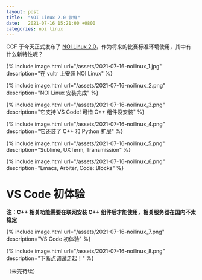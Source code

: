```yaml
---
layout: post
title:  "NOI Linux 2.0 尝鲜"
date:   2021-07-16 15:21:00 +0800
categories: noi linux
---
```


CCF 于今天正式发布了 [NOI Linux 2.0](https://noi.cn/gynoi/jsgz/2021-07-16/732450.shtml)，作为将来的比赛标准环境使用，其中有什么新特性呢？

{% include image.html url="/assets/2021-07-16-noilinux_1.jpg" description="在 vultr 上安装 NOI Linux" %}

{% include image.html url="/assets/2021-07-16-noilinux_2.png" description="NOI Linux 安装完成" %}

{% include image.html url="/assets/2021-07-16-noilinux_3.png" description="它支持 VS Code! 可惜 C++ 组件没安装" %}

{% include image.html url="/assets/2021-07-16-noilinux_4.png" description="它还装了 C++ 和 Python 扩展" %}

{% include image.html url="/assets/2021-07-16-noilinux_5.png" description="Sublime, UXTerm, Transmission" %}

{% include image.html url="/assets/2021-07-16-noilinux_6.png" description="Emacs, Arbiter, Code::Blocks" %}

# VS Code 初体验

**注：C++ 相关功能需要在联网安装 C++ 组件后才能使用，相关服务器在国内不太稳定**

{% include image.html url="/assets/2021-07-16-noilinux_7.png" description="VS Code 初体验" %}

{% include image.html url="/assets/2021-07-16-noilinux_8.png" description="下断点调试走起！" %}

（未完待续）